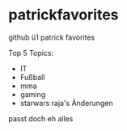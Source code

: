 # patrickfavorites
github ü1 patrick favorites

Top 5 Topics:
- IT
- Fußball
- mma
- gaming
- starwars
raja's Änderungen

passt doch eh alles
